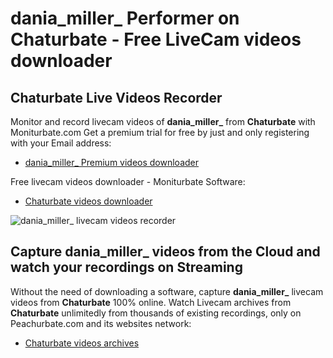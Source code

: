# dania_miller_ Performer on Chaturbate - Free LiveCam videos downloader

## Chaturbate Live Videos Recorder

Monitor and record livecam videos of **dania_miller_** from **Chaturbate** with Moniturbate.com
Get a premium trial for free by just and only registering with your Email address:
* [dania_miller_ Premium videos downloader](https://moniturbate.com/request-demo-licence-key.html)

Free livecam videos downloader - Moniturbate Software:
* [Chaturbate videos downloader](https://moniturbate.com/moniturbate-download-software.html)

![dania_miller_ livecam videos recorder](https://peachurnet.com/templates/moniturbate-software.png)


## Capture dania_miller_ videos from the Cloud and watch your recordings on Streaming

Without the need of downloading a software, capture **dania_miller_** livecam videos from **Chaturbate** 100% online.
Watch Livecam archives from **Chaturbate** unlimitedly from thousands of existing recordings, only on Peachurbate.com and its websites network:
* [Chaturbate videos archives](https://peachurnet.com/)